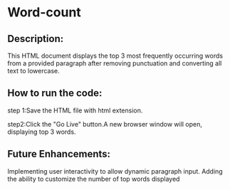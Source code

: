 # Word-count

## Description:

This HTML document displays the top 3 most frequently occurring words from a provided paragraph after removing punctuation and converting all text to lowercase.

## How to run the code:

step 1:Save the HTML file with html extension.

step2:Click the "Go Live" button.A new browser window will open, displaying top 3 words.

## Future Enhancements:

Implementing user interactivity to allow dynamic paragraph input. Adding the ability to customize the number of top words displayed
